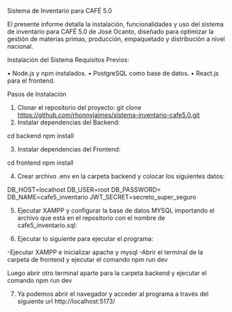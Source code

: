 Sistema de Inventario para CAFÉ 5.0

El presente informe detalla la instalación, funcionalidades y uso del sistema de inventario para CAFÉ 5.0 de José Ocanto,
diseñado para optimizar la gestión de materias primas, producción, empaquetado y distribución a nivel nacional.

Instalación del Sistema
Requisitos Previos:

•	Node.js y npm instalados.
•	PostgreSQL como base de datos.
•	React.js para el frontend.

Pasos de Instalación
1.	Clonar el repositorio del proyecto:
git clone https://github.com/rhonnyjaimes/sistema-inventario-cafe5.0.git
2.	Instalar dependencias del Backend:

cd backend
npm install

3.	Instalar dependencias del Frontend:

cd frontend
npm install

4.	Crear archivo .env en la carpeta backend y colocar los siguientes datos:

DB_HOST=localhost
DB_USER=root
DB_PASSWORD=
DB_NAME=cafe5_inventario
JWT_SECRET=secreto_super_seguro

5.	Ejecutar XAMPP y configurar la base de datos MYSQL importando el archivo que está en el repositorio con el nombre de cafe5_inventario.sql:

6.	Ejecutar lo siguiente para ejecutar el programa:

-Ejecutar XAMPP e inicializar apache y mysql 
-Abrir el terminal de la carpeta de frontend y ejecutar el comando
 npm run dev
  
Luego abrir otro terminal aparte para la carpeta backend y ejecutar el comando npm run dev 
 
7.	Ya podemos abrir el navegador y acceder al programa a través del siguiente url http://localhost:5173/ 
